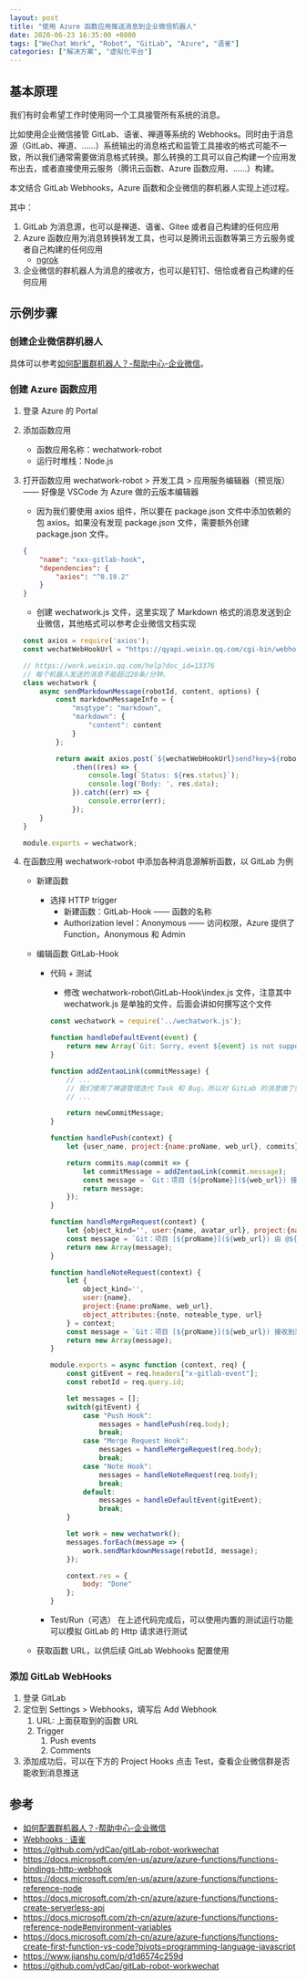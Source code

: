 ```yaml
---
layout: post
title: "使用 Azure 函数应用推送消息到企业微信机器人"
date: 2020-06-23 16:35:00 +0800
tags: ["WeChat Work", "Robot", "GitLab", "Azure", "语雀"]
categories: ["解决方案", "虚拟化平台"]
---
```


## 基本原理

我们有时会希望工作时使用同一个工具接管所有系统的消息。

比如使用企业微信接管 GitLab、语雀、禅道等系统的 Webhooks。同时由于消息源（GitLab、禅道、……）系统输出的消息格式和监管工具接收的格式可能不一致，所以我们通常需要做消息格式转换。那么转换的工具可以自己构建一个应用发布出去，或者直接使用云服务（腾讯云函数、Azure 函数应用、……）构建。

本文结合 GitLab Webhooks，Azure 函数和企业微信的群机器人实现上述过程。

其中：

1. GitLab 为消息源，也可以是禅道、语雀、Gitee 或者自己构建的任何应用
1. Azure 函数应用为消息转换转发工具，也可以是腾讯云函数等第三方云服务或者自己构建的任何应用
    - [ngrok](https://ngrok.com/)
1. 企业微信的群机器人为消息的接收方，也可以是钉钉、倍恰或者自己构建的任何应用

## 示例步骤

### 创建企业微信群机器人

具体可以参考[如何配置群机器人？-帮助中心-企业微信](https://work.weixin.qq.com/help?doc_id=13376)。

### 创建 Azure 函数应用

1. 登录 Azure 的 Portal
1. 添加函数应用

    - 函数应用名称：wechatwork-robot
    - 运行时堆栈：Node.js

1. 打开函数应用 wechatwork-robot > 开发工具 > 应用服务编辑器（预览版） —— 好像是 VSCode 为 Azure 做的云版本编辑器
    - 因为我们要使用 axios 组件，所以要在 package.json 文件中添加依赖的包 axios。如果没有发现 package.json 文件，需要额外创建 package.json 文件。

    ```json
    {
        "name": "xxx-gitlab-hook",
        "dependencies": {
            "axios": "^0.19.2"
        }
    }
    ```

    - 创建 wechatwork.js 文件，这里实现了 Markdown 格式的消息发送到企业微信，其他格式可以参考企业微信文档实现

    ```javascript
    const axios = require('axios');
    const wechatWebHookUrl = "https://qyapi.weixin.qq.com/cgi-bin/webhook/";

    // https://work.weixin.qq.com/help?doc_id=13376
    // 每个机器人发送的消息不能超过20条/分钟。
    class wechatwork {
        async sendMarkdownMessage(robotId, content, options) {
            const markdownMessageInfo = {
                "msgtype": "markdown",
                "markdown": {
                    "content": content
                }
            };

            return await axios.post(`${wechatWebHookUrl}send?key=${robotId}`, markdownMessageInfo)
                .then((res) => {
                    console.log(`Status: ${res.status}`);
                    console.log('Body: ', res.data);
                }).catch((err) => {
                    console.error(err);
                });
        }
    }

    module.exports = wechatwork;
    ```

1. 在函数应用 wechatwork-robot 中添加各种消息源解析函数，以 GitLab 为例
    - 新建函数
        - 选择 HTTP trigger
            - 新建函数：GitLab-Hook —— 函数的名称
            - Authorization level：Anonymous —— 访问权限，Azure 提供了 Function，Anonymous 和 Admin
    - 编辑函数 GitLab-Hook
        - 代码 + 测试
            - 修改 wechatwork-robot\GitLab-Hook\index.js 文件，注意其中 wechatwork.js 是单独的文件，后面会讲如何撰写这个文件

            ```javascript
            const wechatwork = require('../wechatwork.js');

            function handleDefaultEvent(event) {
                return new Array(`Git: Sorry, event ${event} is not supported.`);
            }

            function addZentaoLink(commitMessage) {
                // ...
                // 我们使用了禅道管理迭代 Task 和 Bug，所以对 GitLab 的消息做了些适配处理
                // ...

                return newCommitMessage;
            }

            function handlePush(context) {
                let {user_name, project:{name:proName, web_url}, commits} = context;

                return commits.map(commit => {
                    let commitMessage = addZentaoLink(commit.message);
                    const message = `Git：项目 [${proName}](${web_url}) 接收到来自 ${user_name} 的推送：[${commit.id.substr(0,8)}](${web_url}/-/commit/${commit.id}) ${commitMessage} `;
                    return message;
                });
            }

            function handleMergeRequest(context) {
                let {object_kind='', user:{name, avatar_url}, project:{name:proName, web_url}, object_attributes:{title, state, target_branch, source_branch, url}} = context;
                const message = `Git：项目 [${proName}](${web_url}) 由 @${name} ${state} 一个 ${object_kind}：[${title}](${url})。源分支：${source_branch}，目标分支：${target_branch}`;
                return new Array(message);
            }

            function handleNoteRequest(context) {
                let {
                    object_kind='',
                    user:{name},
                    project:{name:proName, web_url},
                    object_attributes:{note, noteable_type, url}
                } = context;
                const message = `Git：项目 [${proName}](${web_url}) 接收到来自 @${name} 的对 ${noteable_type} 的[评论](${url})：${note}`;
                return new Array(message);
            }

            module.exports = async function (context, req) {
                const gitEvent = req.headers["x-gitlab-event"];
                const rebotId = req.query.id;

                let messages = [];
                switch(gitEvent) {
                    case "Push Hook":
                        messages = handlePush(req.body);
                        break;
                    case "Merge Request Hook":
                        messages = handleMergeRequest(req.body);
                        break;
                    case "Note Hook":
                        messages = handleNoteRequest(req.body);
                        break;
                    default:
                        messages = handleDefaultEvent(gitEvent);
                        break;
                }

                let work = new wechatwork();
                messages.forEach(message => {
                    work.sendMarkdownMessage(rebotId, message);
                });

                context.res = {
                    body: "Done"
                };
            }
            ```

        - Test/Run（可选）
          在上述代码完成后，可以使用内置的测试运行功能可以模拟 GitLab 的 Http 请求进行测试

    - 获取函数 URL，以供后续 GitLab Webhooks 配置使用

### 添加 GitLab WebHooks

1. 登录 GitLab
1. 定位到 Settings > Webhooks，填写后 Add Webhook
    1. URL: 上面获取到的函数 URL
    1. Trigger
        1. Push events
        1. Comments
1. 添加成功后，可以在下方的 Project Hooks 点击 Test，查看企业微信群是否能收到消息推送

## 参考

- [如何配置群机器人？-帮助中心-企业微信](https://work.weixin.qq.com/help?doc_id=13376)
- [Webhooks · 语雀](https://www.yuque.com/yuque/developer/doc-webhook)
- <https://github.com/ydCao/gitLab-robot-workwechat>
- <https://docs.microsoft.com/en-us/azure/azure-functions/functions-bindings-http-webhook>
- <https://docs.microsoft.com/en-us/azure/azure-functions/functions-reference-node>
- <https://docs.microsoft.com/zh-cn/azure/azure-functions/functions-create-serverless-api>
- <https://docs.microsoft.com/zh-cn/azure/azure-functions/functions-reference-node#environment-variables>
- <https://docs.microsoft.com/zh-cn/azure/azure-functions/functions-create-first-function-vs-code?pivots=programming-language-javascript>
- <https://www.jianshu.com/p/d1d6574c259d>
- <https://github.com/ydCao/gitLab-robot-workwechat>
